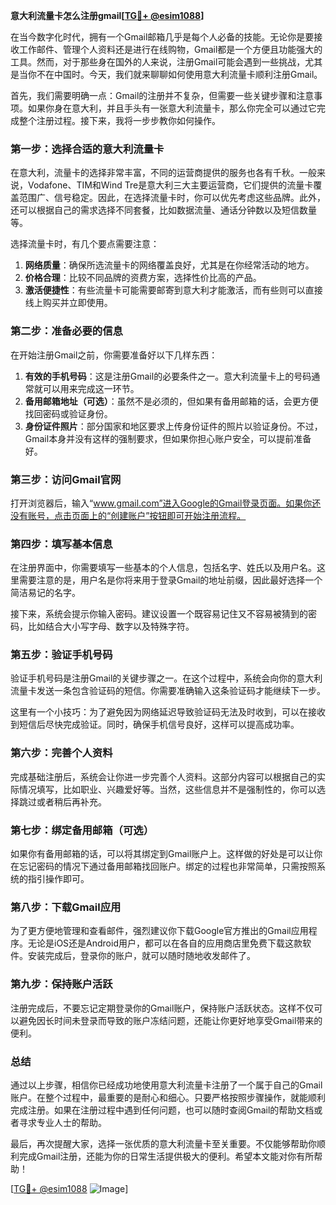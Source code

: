 **意大利流量卡怎么注册gmail[[TG💪+ @esim1088](https://t.me/s/esim1088)]**

在当今数字化时代，拥有一个Gmail邮箱几乎是每个人必备的技能。无论你是要接收工作邮件、管理个人资料还是进行在线购物，Gmail都是一个方便且功能强大的工具。然而，对于那些身在国外的人来说，注册Gmail可能会遇到一些挑战，尤其是当你不在中国时。今天，我们就来聊聊如何使用意大利流量卡顺利注册Gmail。

首先，我们需要明确一点：Gmail的注册并不复杂，但需要一些关键步骤和注意事项。如果你身在意大利，并且手头有一张意大利流量卡，那么你完全可以通过它完成整个注册过程。接下来，我将一步步教你如何操作。

### **第一步：选择合适的意大利流量卡**

在意大利，流量卡的选择非常丰富，不同的运营商提供的服务也各有千秋。一般来说，Vodafone、TIM和Wind Tre是意大利三大主要运营商，它们提供的流量卡覆盖范围广、信号稳定。因此，在选择流量卡时，你可以优先考虑这些品牌。此外，还可以根据自己的需求选择不同套餐，比如数据流量、通话分钟数以及短信数量等。

选择流量卡时，有几个要点需要注意：

1. **网络质量**：确保所选流量卡的网络覆盖良好，尤其是在你经常活动的地方。
2. **价格合理**：比较不同品牌的资费方案，选择性价比高的产品。
3. **激活便捷性**：有些流量卡可能需要邮寄到意大利才能激活，而有些则可以直接线上购买并立即使用。

### **第二步：准备必要的信息**

在开始注册Gmail之前，你需要准备好以下几样东西：

1. **有效的手机号码**：这是注册Gmail的必要条件之一。意大利流量卡上的号码通常就可以用来完成这一环节。
2. **备用邮箱地址（可选）**：虽然不是必须的，但如果有备用邮箱的话，会更方便找回密码或验证身份。
3. **身份证件照片**：部分国家和地区要求上传身份证件的照片以验证身份。不过，Gmail本身并没有这样的强制要求，但如果你担心账户安全，可以提前准备好。

### **第三步：访问Gmail官网**

打开浏览器后，输入“www.gmail.com”进入Google的Gmail登录页面。如果你还没有账号，点击页面上的“创建账户”按钮即可开始注册流程。

### **第四步：填写基本信息**

在注册界面中，你需要填写一些基本的个人信息，包括名字、姓氏以及用户名。这里需要注意的是，用户名是你将来用于登录Gmail的地址前缀，因此最好选择一个简洁易记的名字。

接下来，系统会提示你输入密码。建议设置一个既容易记住又不容易被猜到的密码，比如结合大小写字母、数字以及特殊字符。

### **第五步：验证手机号码**

验证手机号码是注册Gmail的关键步骤之一。在这个过程中，系统会向你的意大利流量卡发送一条包含验证码的短信。你需要准确输入这条验证码才能继续下一步。

这里有一个小技巧：为了避免因为网络延迟导致验证码无法及时收到，可以在接收到短信后尽快完成验证。同时，确保手机信号良好，这样可以提高成功率。

### **第六步：完善个人资料**

完成基础注册后，系统会让你进一步完善个人资料。这部分内容可以根据自己的实际情况填写，比如职业、兴趣爱好等。当然，这些信息并不是强制性的，你可以选择跳过或者稍后再补充。

### **第七步：绑定备用邮箱（可选）**

如果你有备用邮箱的话，可以将其绑定到Gmail账户上。这样做的好处是可以让你在忘记密码的情况下通过备用邮箱找回账户。绑定的过程也非常简单，只需按照系统的指引操作即可。

### **第八步：下载Gmail应用**

为了更方便地管理和查看邮件，强烈建议你下载Google官方推出的Gmail应用程序。无论是iOS还是Android用户，都可以在各自的应用商店里免费下载这款软件。安装完成后，登录你的账户，就可以随时随地收发邮件了。

### **第九步：保持账户活跃**

注册完成后，不要忘记定期登录你的Gmail账户，保持账户活跃状态。这样不仅可以避免因长时间未登录而导致的账户冻结问题，还能让你更好地享受Gmail带来的便利。

### **总结**

通过以上步骤，相信你已经成功地使用意大利流量卡注册了一个属于自己的Gmail账户。在整个过程中，最重要的是耐心和细心。只要严格按照步骤操作，就能顺利完成注册。如果在注册过程中遇到任何问题，也可以随时查阅Gmail的帮助文档或者寻求专业人士的帮助。

最后，再次提醒大家，选择一张优质的意大利流量卡至关重要。不仅能够帮助你顺利完成Gmail注册，还能为你的日常生活提供极大的便利。希望本文能对你有所帮助！

[[TG💪+ @esim1088](https://t.me/s/esim1088) ![Image](https://i.postimg.cc/4NQfJmqS/Snipaste-2025-05-13-00-14-12.png)]